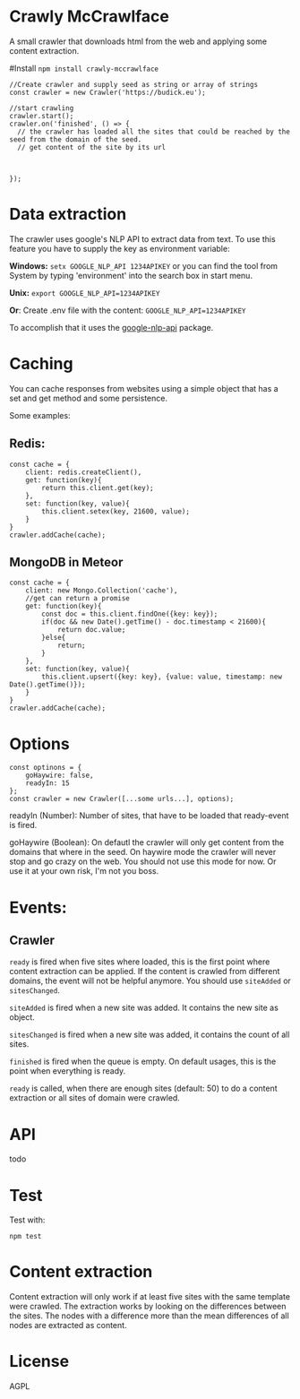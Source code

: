 # Crawly McCrawlface
A small crawler that downloads html from the web and applying some content extraction.

#Install
`npm install crawly-mccrawlface`

    //Create crawler and supply seed as string or array of strings
    const crawler = new Crawler('https://budick.eu');

    //start crawling
    crawler.start();
    crawler.on('finished', () => {
      // the crawler has loaded all the sites that could be reached by the seed from the domain of the seed.
      // get content of the site by its url



    });

# Data extraction
The crawler uses google's NLP API to extract data from text. To use this feature you have to supply the key as environment variable:

**Windows:**
`setx GOOGLE_NLP_API 1234APIKEY`
or you can find the tool from System by typing 'environment' into the search box in start menu.

**Unix:**
`export GOOGLE_NLP_API=1234APIKEY`

**Or**:
Create .env file with the content:
`GOOGLE_NLP_API=1234APIKEY`

To accomplish that it uses the [google-nlp-api](https://www.npmjs.com/package/google-nlp-api) package.

# Caching
You can cache responses from websites using a simple object that has a set and get method and some persistence.

Some examples:

## Redis:

    const cache = {
        client: redis.createClient(),
        get: function(key){
            return this.client.get(key);
        },
        set: function(key, value){
            this.client.setex(key, 21600, value);
        }
    }
    crawler.addCache(cache);

## MongoDB in Meteor

    const cache = {
        client: new Mongo.Collection('cache'),
        //get can return a promise
        get: function(key){
            const doc = this.client.findOne({key: key});
            if(doc && new Date().getTime() - doc.timestamp < 21600){
                return doc.value;
            }else{
                return;
            }
        },
        set: function(key, value){
            this.client.upsert({key: key}, {value: value, timestamp: new Date().getTime()});
        }
    }
    crawler.addCache(cache);

# Options

    const optinons = {
        goHaywire: false,
        readyIn: 15
    };
    const crawler = new Crawler([...some urls...], options);

readyIn (Number):
Number of sites, that have to be loaded that ready-event is fired.

goHaywire (Boolean):
On defautl the crawler will only get content from the domains that where in the seed.
On haywire mode the crawler will never stop and go crazy on the web. You should not use this mode for now.
Or use it at your own risk, I'm not you boss.

# Events:

## Crawler
`ready` is fired when five sites where loaded, this is the first point where content extraction can be applied.
If the content is crawled from different domains, the event will not be helpful anymore. You should use `siteAdded` or `sitesChanged`.

`siteAdded` is fired when a new site was added. It contains the new site as object.

`sitesChanged` is fired when a new site was added, it contains the count of all sites.

`finished` is fired when the queue is empty. On default usages, this is the point when everything is ready.

`ready` is called, when there are enough sites (default: 50) to do a content extraction or all sites of domain were crawled.

# API
todo

# Test

Test with:

`npm test`

# Content extraction
Content extraction will only work if at least five sites with the same template were crawled.
The extraction works by looking on the differences between the sites.
The nodes with a difference more than the mean differences of all nodes are extracted as content.

# License
AGPL